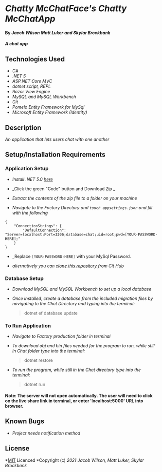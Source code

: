# _Chatty McChatFace's Chatty McChatApp_

#### By _**Jacob Wilson** **Matt Luker** and **Skylar Brockbank**_

#### _A chat app_

## Technologies Used

* _C#_
* _.NET 5_
* _ASP.NET Core MVC_
* _dotnet script, REPL_
* _Razor View Engine_
* _MySQL and MySQL Workbench_
* _Git_
* _Pomelo Entity Framework for MySql_
* _Microsoft Entity Framework (Identity)_

## Description
_An application that lets users chat with one another_


## Setup/Installation Requirements

### Application Setup
* _Install .NET 5.0 [here](https://dotnet.microsoft.com/download/dotnet/5.0)_

* _Click the green "Code" button and Download Zip _
* _Extract the contents of the zip file to a folder on your machine_
* _Navigate to the Factory Directory and `touch appsettings.json` and fill with the following_
```
{
    "ConnectionStrings": {
        "DefaultConnection": "Server=localhost;Port=3306;database=chat;uid=root;pwd=[YOUR-PASSWORD-HERE];"
    }
}
```
* _Replace `[YOUR-PASSWORD-HERE]` with your MySql Password.

* _alternatively you can [clone this repository](https://www.learnhowtoprogram.com/introduction-to-programming/git-html-and-css/practice-github-remote-repositories) from Git Hub_

### Database Setup

* _Download MySQL and MySQL Workbench to set up a local database_

* _Once installed, create a database from the included migration files by navigating to the Chat Directory and typing into the terminal:_
  >dotnet ef database update

### To Run Application

* _Navigate to Factory production folder in terminal_

* _To download obj and bin files needed for the program to run, while still in Chat folder type into the terminal:_
  >dotnet restore
* _To run the program, while still in the Chat directory type into the terminal:_
  >dotnet run
#### Note: The server will not open automatically. The user will need to click on the live share link in terminal, or enter 'localhost:5000' URL into browser.


## Known Bugs

* _Project needs notification method_

## License

*[MIT](https://opensource.org/licenses/MIT) Licenced
*Copyright (c) _2021_ _Jacob Wilson,_ _Matt Luker,_ _Skylar Brockbank_
